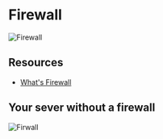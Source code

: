 #            Firewall
![Firewall](https://s3.amazonaws.com/intranet-projects-files/holbertonschool-sysadmin_devops/284/V1HjQ1Y.png)
## Resources
* [What's Firewall](https://en.wikipedia.org/wiki/Firewall_%28computing%29)
## Your sever without a firewall
![Firwall](https://s3.amazonaws.com/intranet-projects-files/holbertonschool-sysadmin_devops/155/holbertonschool-firewall.gif)
